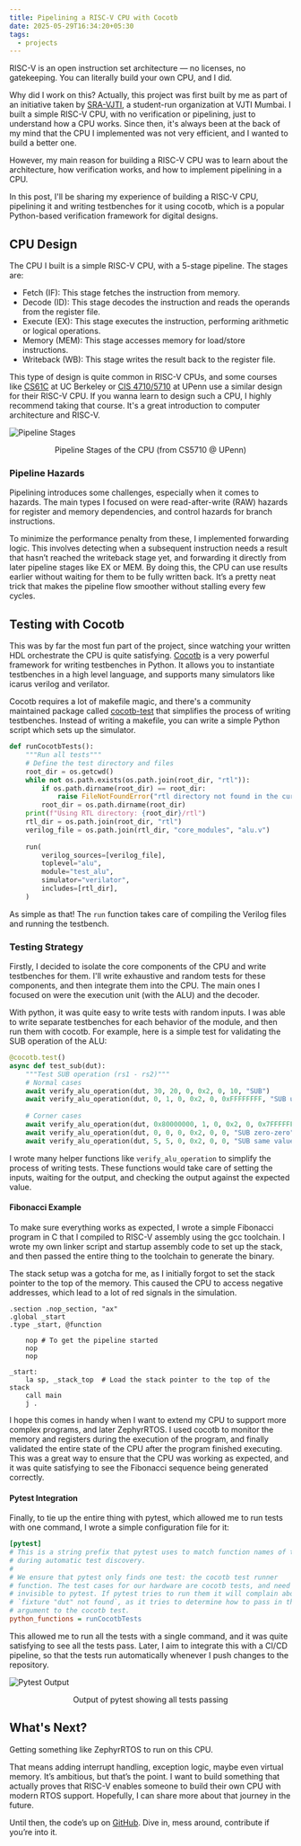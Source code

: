 ```yaml
---
title: Pipelining a RISC-V CPU with Cocotb
date: 2025-05-29T16:34:20+05:30
tags:
  - projects
---
```


RISC-V is an open instruction set architecture — no licenses, no gatekeeping. You can literally build your own CPU, and I did.

Why did I work on this? Actually, this project was first built by me as part of an initiative taken by [SRA-VJTI](https://sravjti.in), a student-run organization at VJTI Mumbai. I built a simple RISC-V CPU, with no verification or pipelining, just to understand how a CPU works. Since then, it's always been at the back of my mind that the CPU I implemented was not very efficient, and I wanted to build a better one.

However, my main reason for building a RISC-V CPU was to learn about the architecture, how verification works, and how to implement pipelining in a CPU.

In this post, I'll be sharing my experience of building a RISC-V CPU, pipelining it and writing testbenches for it using cocotb, which is a popular Python-based
verification framework for digital designs.

## CPU Design

The CPU I built is a simple RISC-V CPU, with a 5-stage pipeline. The stages are:
- Fetch (IF): This stage fetches the instruction from memory.
- Decode (ID): This stage decodes the instruction and reads the operands from the register file.
- Execute (EX): This stage executes the instruction, performing arithmetic or logical operations.
- Memory (MEM): This stage accesses memory for load/store instructions.
- Writeback (WB): This stage writes the result back to the register file.

This type of design is quite common in RISC-V CPUs, and some courses like [CS61C](https://cs61c.org/) at UC Berkeley or [CIS 4710/5710](https://www.cis.upenn.edu/~cis5710/current/) 
at UPenn use a similar design for their RISC-V CPU. If you wanna learn to design such a CPU, I highly recommend taking that course. It's a great introduction to computer architecture and RISC-V.

![Pipeline Stages](/media/cpu/pipelined_cpu.png)

<center> Pipeline Stages of the CPU (from CS5710 @ UPenn) </center>

### Pipeline Hazards

Pipelining introduces some challenges, especially when it comes to hazards. The main types I focused on were read-after-write (RAW) hazards for register and memory dependencies, and control hazards for branch instructions.

To minimize the performance penalty from these, I implemented forwarding logic. This involves detecting when a subsequent instruction needs a result that hasn’t reached 
the writeback stage yet, and forwarding it directly from later pipeline stages like EX or MEM. By doing this, the CPU can use results earlier without waiting for them to 
be fully written back. It’s a pretty neat trick that makes the pipeline flow smoother without stalling every few cycles.

## Testing with Cocotb

This was by far the most fun part of the project, since watching your written HDL orchestrate the CPU is quite satisfying. [Cocotb](https://www.cocotb.org/) is a very powerful framework for writing testbenches in Python. It allows you to instantiate testbenches in a high level language, and supports many simulators like icarus verilog and verilator.

Cocotb requires a lot of makefile magic, and there's a community maintained package called [cocotb-test](https://github.com/themperek/cocotb-test) that simplifies the process of writing testbenches. Instead of writing a makefile, you can write a simple Python script which sets up the simulator.

```python
def runCocotbTests():
    """Run all tests"""
    # Define the test directory and files
    root_dir = os.getcwd()
    while not os.path.exists(os.path.join(root_dir, "rtl")):
        if os.path.dirname(root_dir) == root_dir:
            raise FileNotFoundError("rtl directory not found in the current or parent directories.")
        root_dir = os.path.dirname(root_dir)
    print(f"Using RTL directory: {root_dir}/rtl")
    rtl_dir = os.path.join(root_dir, "rtl")
    verilog_file = os.path.join(rtl_dir, "core_modules", "alu.v")
    
    run(
        verilog_sources=[verilog_file],
        toplevel="alu",
        module="test_alu",
        simulator="verilator",
        includes=[rtl_dir],
    )
```

As simple as that! The `run` function takes care of compiling the Verilog files and running the testbench.

### Testing Strategy

Firstly, I decided to isolate the core components of the CPU and write testbenches for them. I'll write exhaustive and random tests for these components, and then integrate them into the CPU. The main ones I focused on were the execution unit (with the ALU) and the decoder.

With python, it was quite easy to write tests with random inputs. I was able to write separate testbenches for each behavior of the module, and then run them with cocotb. For example, here is a simple test for validating the SUB operation of the ALU:

```python
@cocotb.test()
async def test_sub(dut):
    """Test SUB operation (rs1 - rs2)"""
    # Normal cases
    await verify_alu_operation(dut, 30, 20, 0, 0x2, 0, 10, "SUB")
    await verify_alu_operation(dut, 0, 1, 0, 0x2, 0, 0xFFFFFFFF, "SUB underflow")
    
    # Corner cases
    await verify_alu_operation(dut, 0x80000000, 1, 0, 0x2, 0, 0x7FFFFFFF, "SUB int_min-1")
    await verify_alu_operation(dut, 0, 0, 0, 0x2, 0, 0, "SUB zero-zero")
    await verify_alu_operation(dut, 5, 5, 0, 0x2, 0, 0, "SUB same values")
```

I wrote many helper functions like `verify_alu_operation` to simplify the process of writing tests. These functions would take care of setting the inputs, waiting for the output, and checking the output against the expected value.

#### Fibonacci Example

To make sure everything works as expected, I wrote a simple Fibonacci program in C that I compiled to RISC-V assembly using the gcc toolchain. I wrote my own linker script and startup assembly code to set up the stack, and then passed the entire thing to the toolchain to generate the binary.

The stack setup was a gotcha for me, as I initially forgot to set the stack pointer to the top of the memory. This caused the CPU to access negative addresses, which lead to a lot of red signals in the simulation.

```assembly
.section .nop_section, "ax"
.global _start
.type _start, @function

    nop # To get the pipeline started
    nop
    nop

_start:
    la sp, _stack_top  # Load the stack pointer to the top of the stack
    call main
    j .
```

I hope this comes in handy when I want to extend my CPU to support more complex programs, and later ZephyrRTOS. I used cocotb to monitor the memory and registers during the execution of the program, and finally validated the entire state of the CPU after the program finished executing. This was a great way to ensure that the CPU was working as expected, and it was quite satisfying to see the Fibonacci sequence being generated correctly.

#### Pytest Integration

Finally, to tie up the entire thing with pytest, which allowed me to run tests with one command, I wrote a simple configuration file for it:

```ini
[pytest]
# This is a string prefix that pytest uses to match function names of tests
# during automatic test discovery.
#
# We ensure that pytest only finds one test: the cocotb test runner
# function. The test cases for our hardware are cocotb tests, and need to remain
# invisible to pytest. If pytest tries to run them it will complain about
# `fixture "dut" not found`, as it tries to determine how to pass in the `dut`
# argument to the cocotb test.
python_functions = runCocotbTests
```

This allowed me to run all the tests with a single command, and it was quite satisfying to see all the tests pass. Later, I aim to integrate this with a 
CI/CD pipeline, so that the tests run automatically whenever I push changes to the repository.

![Pytest Output](/media/cpu/pytest_output.jpeg)

<center> Output of pytest showing all tests passing </center>

## What's Next?

Getting something like ZephyrRTOS to run on this CPU.

That means adding interrupt handling, exception logic, maybe even virtual memory. It’s ambitious, but that’s the point. I want to build something that actually proves that RISC-V enables someone to build their own CPU with modern RTOS support. 
Hopefully, I can share more about that journey in the future.

Until then, the code’s up on [GitHub](https://github.com/SRA-VJTI/synapse32). Dive in, mess around, contribute if you’re into it.
